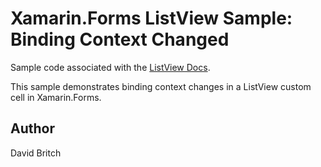 Xamarin.Forms ListView Sample: Binding Context Changed
===========================

Sample code associated with the [ListView Docs](http://developer.xamarin.com/guides/xamarin-forms/user-interface/list_view/).

This sample demonstrates binding context changes in a ListView custom cell in Xamarin.Forms.


Author
------
David Britch
